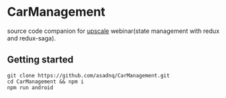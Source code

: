 # CarManagement
source code companion for [upscale](http://www.upscale.co.id/) webinar(state management with redux and redux-saga).

## Getting started

```
git clone https://github.com/asadnq/CarManagement.git
cd CarManagement && npm i
npm run android
```